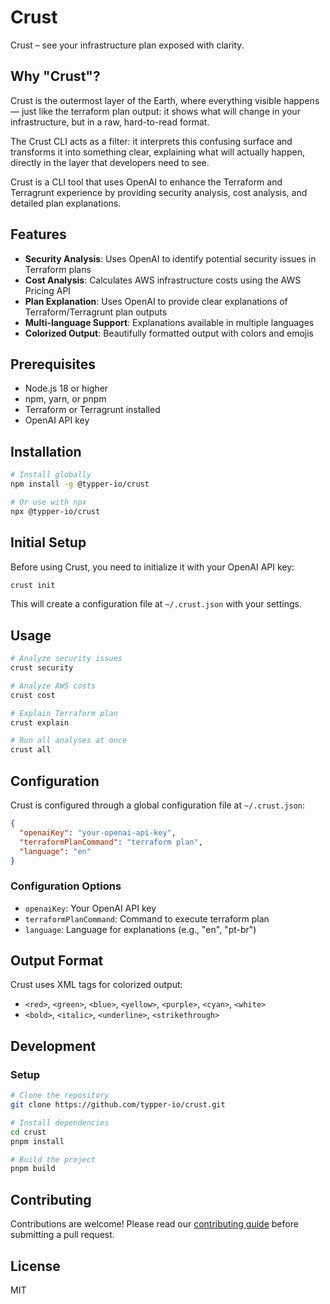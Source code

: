 # Crust

Crust – see your infrastructure plan exposed with clarity.

## Why "Crust"?

Crust is the outermost layer of the Earth, where everything visible happens — just like the terraform plan output: it shows what will change in your infrastructure, but in a raw, hard-to-read format.

The Crust CLI acts as a filter: it interprets this confusing surface and transforms it into something clear, explaining what will actually happen, directly in the layer that developers need to see.

Crust is a CLI tool that uses OpenAI to enhance the Terraform and Terragrunt experience by providing security analysis, cost analysis, and detailed plan explanations.

## Features

- **Security Analysis**: Uses OpenAI to identify potential security issues in Terraform plans
- **Cost Analysis**: Calculates AWS infrastructure costs using the AWS Pricing API
- **Plan Explanation**: Uses OpenAI to provide clear explanations of Terraform/Terragrunt plan outputs
- **Multi-language Support**: Explanations available in multiple languages
- **Colorized Output**: Beautifully formatted output with colors and emojis

## Prerequisites

- Node.js 18 or higher
- npm, yarn, or pnpm
- Terraform or Terragrunt installed
- OpenAI API key

## Installation

```bash
# Install globally
npm install -g @typper-io/crust

# Or use with npx
npx @typper-io/crust
```

## Initial Setup

Before using Crust, you need to initialize it with your OpenAI API key:

```bash
crust init
```

This will create a configuration file at `~/.crust.json` with your settings.

## Usage

```bash
# Analyze security issues
crust security

# Analyze AWS costs
crust cost

# Explain Terraform plan
crust explain

# Run all analyses at once
crust all
```

## Configuration

Crust is configured through a global configuration file at `~/.crust.json`:

```json
{
  "openaiKey": "your-openai-api-key",
  "terraformPlanCommand": "terraform plan",
  "language": "en"
}
```

### Configuration Options

- `openaiKey`: Your OpenAI API key
- `terraformPlanCommand`: Command to execute terraform plan
- `language`: Language for explanations (e.g., "en", "pt-br")

## Output Format

Crust uses XML tags for colorized output:

- `<red>`, `<green>`, `<blue>`, `<yellow>`, `<purple>`, `<cyan>`, `<white>`
- `<bold>`, `<italic>`, `<underline>`, `<strikethrough>`

## Development

### Setup

```bash
# Clone the repository
git clone https://github.com/typper-io/crust.git

# Install dependencies
cd crust
pnpm install

# Build the project
pnpm build
```

## Contributing

Contributions are welcome! Please read our [contributing guide](CONTRIBUTING.md) before submitting a pull request.

## License

MIT
